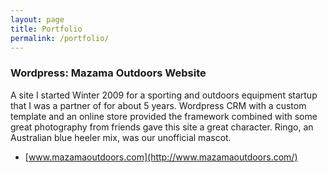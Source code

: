 ```yaml
---
layout: page
title: Portfolio
permalink: /portfolio/
---
```


<H3>Wordpress: Mazama Outdoors Website</H3>

A site I started Winter 2009 for a sporting and outdoors equipment startup that I was a partner of for about 5 years. Wordpress CRM with a custom template and an online store provided the framework combined with some great photography from friends gave this site a great character. Ringo, an Australian blue heeler mix, was our unofficial mascot. 

 - [www.mazamaoutdoors.com](http://www.mazamaoutdoors.com/)






